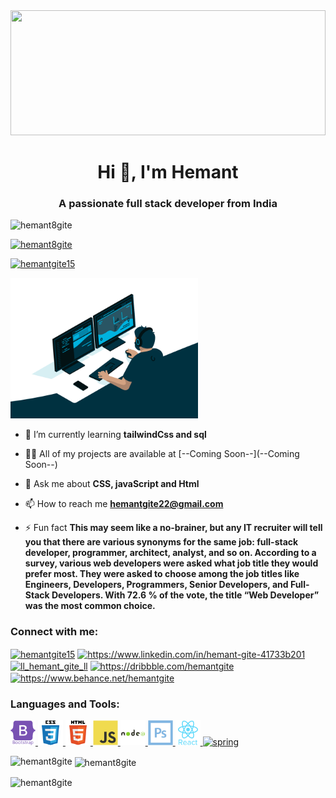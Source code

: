 <img src="https://i.pinimg.com/originals/2f/f4/28/2ff428006f3ade5f10beac69372062ab.gif" width="100%" height="200">

<h1 align="center">Hi 👋, I'm Hemant</h1>
<h3 align="center">A passionate full stack developer from India</h3>

<p align="left"> <img src="https://komarev.com/ghpvc/?username=hemant8gite&label=Profile%20views&color=0e75b6&style=flat" alt="hemant8gite" /> </p>

<div align="left">
  
<p align="left"> <a href="https://github.com/ryo-ma/github-profile-trophy"><img src="https://github-profile-trophy.vercel.app/?username=hemant8gite" alt="hemant8gite" /></a> </p>

<p align="left"> <a href="https://twitter.com/hemantgite15" target="blank"><img src="https://img.shields.io/twitter/follow/hemantgite15?logo=twitter&style=for-the-badge" alt="hemantgite15" /></a> </p>
  
  <img src="https://raw.githubusercontent.com/ScorchingShade/ScorchingShade/main/code.gif" width="300" align=""/>

- 🌱 I’m currently learning **tailwindCss and sql**

- 👨‍💻 All of my projects are available at [--Coming Soon--](--Coming Soon--)

- 💬 Ask me about **CSS, javaScript and Html**

- 📫 How to reach me **hemantgite22@gmail.com**

- ⚡ Fun fact **This may seem like a no-brainer, but any IT recruiter will tell you that there are various synonyms for the same job: full-stack developer, programmer, architect, analyst, and so on. According to a survey, various web developers were asked what job title they would prefer most. They were asked to choose among the job titles like Engineers, Developers, Programmers, Senior Developers, and Full-Stack Developers. With 72.6 % of the vote, the title “Web Developer” was the most common choice.**

</div>

<h3 align="left">Connect with me:</h3>
<p align="left">
<a href="https://twitter.com/hemantgite15" target="blank"><img align="center" src="https://raw.githubusercontent.com/rahuldkjain/github-profile-readme-generator/master/src/images/icons/Social/twitter.svg" alt="hemantgite15" height="30" width="40" /></a>
<a href="https://linkedin.com/in/https://www.linkedin.com/in/hemant-gite-41733b201" target="blank"><img align="center" src="https://raw.githubusercontent.com/rahuldkjain/github-profile-readme-generator/master/src/images/icons/Social/linked-in-alt.svg" alt="https://www.linkedin.com/in/hemant-gite-41733b201" height="30" width="40" /></a>
<a href="https://instagram.com/ll_hemant_gite_ll" target="blank"><img align="center" src="https://raw.githubusercontent.com/rahuldkjain/github-profile-readme-generator/master/src/images/icons/Social/instagram.svg" alt="ll_hemant_gite_ll" height="30" width="40" /></a>
<a href="https://dribbble.com/https://dribbble.com/hemantgite" target="blank"><img align="center" src="https://raw.githubusercontent.com/rahuldkjain/github-profile-readme-generator/master/src/images/icons/Social/dribbble.svg" alt="https://dribbble.com/hemantgite" height="30" width="40" /></a>
<a href="https://www.behance.net/https://www.behance.net/hemantgite" target="blank"><img align="center" src="https://raw.githubusercontent.com/rahuldkjain/github-profile-readme-generator/master/src/images/icons/Social/behance.svg" alt="https://www.behance.net/hemantgite" height="30" width="40" /></a>
</p>

<h3 align="left">Languages and Tools:</h3>
<p align="left"> <a href="https://getbootstrap.com" target="_blank" rel="noreferrer"> <img src="https://raw.githubusercontent.com/devicons/devicon/master/icons/bootstrap/bootstrap-plain-wordmark.svg" alt="bootstrap" width="40" height="40"/> </a> <a href="https://www.w3schools.com/css/" target="_blank" rel="noreferrer"> <img src="https://raw.githubusercontent.com/devicons/devicon/master/icons/css3/css3-original-wordmark.svg" alt="css3" width="40" height="40"/> </a> <a href="https://www.w3.org/html/" target="_blank" rel="noreferrer"> <img src="https://raw.githubusercontent.com/devicons/devicon/master/icons/html5/html5-original-wordmark.svg" alt="html5" width="40" height="40"/> </a> <a href="https://developer.mozilla.org/en-US/docs/Web/JavaScript" target="_blank" rel="noreferrer"> <img src="https://raw.githubusercontent.com/devicons/devicon/master/icons/javascript/javascript-original.svg" alt="javascript" width="40" height="40"/> </a> <a href="https://nodejs.org" target="_blank" rel="noreferrer"> <img src="https://raw.githubusercontent.com/devicons/devicon/master/icons/nodejs/nodejs-original-wordmark.svg" alt="nodejs" width="40" height="40"/> </a> <a href="https://www.photoshop.com/en" target="_blank" rel="noreferrer"> <img src="https://raw.githubusercontent.com/devicons/devicon/master/icons/photoshop/photoshop-line.svg" alt="photoshop" width="40" height="40"/> </a> <a href="https://reactjs.org/" target="_blank" rel="noreferrer"> <img src="https://raw.githubusercontent.com/devicons/devicon/master/icons/react/react-original-wordmark.svg" alt="react" width="40" height="40"/> </a> <a href="https://spring.io/" target="_blank" rel="noreferrer"> <img src="https://www.vectorlogo.zone/logos/springio/springio-icon.svg" alt="spring" width="40" height="40"/> </a> </p>

<p><img align="left" src="https://github-readme-stats.vercel.app/api/top-langs?username=hemant8gite&show_icons=true&locale=en&layout=compact" alt="hemant8gite" /></p>

<p>&nbsp;<img align="center" src="https://github-readme-stats.vercel.app/api?username=hemant8gite&show_icons=true&locale=en" alt="hemant8gite" /></p>

<p><img align="center" src="https://github-readme-streak-stats.herokuapp.com/?user=hemant8gite&" alt="hemant8gite" /></p>

